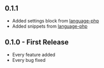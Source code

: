 ## 0.1.1
* Added settings block from [language-php](https://atom.io/packages/language-php)
* Added snippets from [language-php](https://atom.io/packages/language-php)

## 0.1.0 - First Release
* Every feature added
* Every bug fixed
